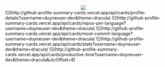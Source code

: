 <div id="header" align="center">
<img src="https://media4.giphy.com/media/HwBlFQZFcAoUcPHZdX/giphy.gif?cid=ecf05e47kpe1gxtyrpfaq427e75p7u9zx0pqsru29wqwl3pr&rid=giphy.gif&ct=s"></img>
</div>
![](http://github-profile-summary-cards.vercel.app/api/cards/profile-details?username=duyneuser-dev&theme=dracula)
![](http://github-profile-summary-cards.vercel.app/api/cards/repos-per-language?username=duyneuser-dev&theme=dracula)
![](http://github-profile-summary-cards.vercel.app/api/cards/most-commit-language?username=duyneuser-dev&theme=dracula)
![](http://github-profile-summary-cards.vercel.app/api/cards/stats?username=duyneuser-dev&theme=dracula)
![](http://github-profile-summary-cards.vercel.app/api/cards/productive-time?username=duyneuser-dev&theme=dracula&utcOffset=8)
